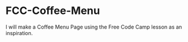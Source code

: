 # FCC-Coffee-Menu

I will make a Coffee Menu Page using the Free Code Camp lesson as an inspiration.

